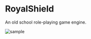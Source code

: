 # RoyalShield
An old school role-playing game engine.


![sample](http://s18.postimg.org/6xtfnumex/rs_ide3.png)
